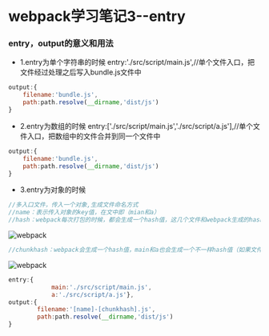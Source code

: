 # webpack学习笔记3--entry

### entry，output的意义和用法
- 1.entry为单个字符串的时候
entry:'./src/script/main.js',//单个文件入口，把文件经过处理之后写入bundle.js文件中
```js
output:{
    filename:'bundle.js',
    path:path.resolve(__dirname,'dist/js')
}
```

- 2.entry为数组的时候
entry:['./src/script/main.js','./src/script/a.js'],//单个文件入口，把数组中的文件合并到同一个文件中
```js
output:{
    filename:'bundle.js',
    path:path.resolve(__dirname,'dist/js')
}
```

- 3.entry为对象的时候
```js
//多入口文件，传入一个对象,生成文件命名方式
//name：表示传入对象的key值，在文中即（mian和a）
//hash：webpack每次打包的时候，都会生成一个hash值，这几个文件和webpack生成的hash值一样，如图：
```
![webpack](/study/Webpack/webpack2.png)

```js
//chunkhash：webpack会生成一个hash值，main和a也会生成一个不一样hash值（如果文件修改了，那么下次打包的时候hash会变化），可以理解为文件的md5值或者版本号，就是表示唯一，如图   
```
![webpack](/study/Webpack/webpack3.png)

```js
entry:{
            main:'./src/script/main.js',
            a:'./src/script/a.js'},
output:{
        filename:'[name]-[chunkhash].js',
        path:path.resolve(__dirname,'dist/js')
}
```